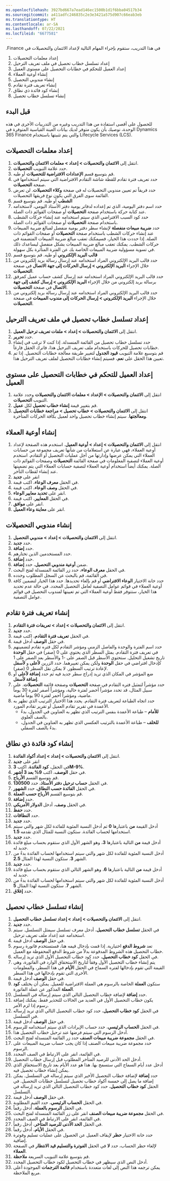 ```yaml
---
ms.openlocfilehash: 3927bd667a7ead146ec1500b1d1f6bba04517b34
ms.sourcegitcommit: a411adfc246835c2e3e3421a575d907c66eab3eb
ms.translationtype: HT
ms.contentlocale: ar-SA
ms.lasthandoff: 07/22/2021
ms.locfileid: "6677581"
---
```

في هذا التدريب، ستقوم بإجراء المهام التالية لإعداد ‏‫الائتمان والتحصيلات في Finance.

1. إعداد معلمات التحصيلات
1. إعداد تسلسل خطاب تحصيل في ملف تعريف الترحيل‬
1. إعداد العميل للتحكم في خطابات التحصيل على مستوى العميل
1. إنشاء أوعية العملاء
1. إنشاء مندوبي التحصيل
1. إنشاء تعريف فترة تقادم
1. إنشاء كود فائدة ذي نطاق
1. إنشاء تسلسل خطاب تحصيل
 
## <a name="before-you-begin"></a>قبل البدء 

للحصول على أقصى استفادة من هذا التدريب وغيره من التدريبات الأخرى في هذه الوحدة، نوصيك بأن يكون متوفر لديك بيانات العينة القياسية المتوفرة في Dynamics 365 Finance والتي يتم تثبيتها باستخدام Lifecycle Services (LCS). 

## <a name="set-up-collections-parameters"></a>إعداد معلمات التحصيلات 

1.  انتقل إلى **الائتمان والتحصيلات > إعداد > معلمات الائتمان والتحصيلات**.
2.  حدد علامة التبويب **التحصيلات‬**.
3.  قم بتوسيع قسم **الإعدادات الافتراضية للتحصيلات** أو طيه.
4.  حدد تعريف فترة تقادم‬ للقطة شاشة التقادم الافتراضية التي سيتم استخدامها في صفحة **التحصيلات**.
5.  حدد فريقاً تم تعيين مندوبي التحصيلات له في صفحة **وكلاء التحصيلات**. لن تعرض القائمة سوى الفرق التي يكون نوع فريقها التحصيلات.
6.  قم بتوسيع قسم **‎‏‫الشطب** أو طيه.
7.  حدد اسم دفتر اليومية، الذي تم إعداده لدفاتر يومية دفتر الأستاذ‬ اليومي، لاستخدامه عند كتابة حركة باستخدام صفحة **التحصيلات** أو صفحات القوائم ذات الصلة.
8.  حدد كود السبب الافتراضي الذي سيتم استخدامه عند إنشاء حركات الشطب باستخدام صفحة **التحصيلات** أو صفحات القوائم ذات الصلة.
9.  حدد **ضريبة مبيعات منفصلة** لإنشاء سطر دفتر يومية منفصل لمبالغ ضريبة المبيعات عند إنشاء حركات الشطب باستخدام صفحة **التحصيلات** أو صفحات القوائم ذات الصلة. إذا حددت هذا الخيار، فسيمكنك تعقب مبالغ ضريبة المبيعات المتضمنة في حركات الشطب. يمكنك تعقب مبالغ ضريبة المبيعات بشكل منفصل ليساعدك ذلك في تسوية مسؤولية ضريبة المبيعات الخاصة بك عن الفترة المتأثرة بكل سهولة.
10. قم بتوسيع قسم **‎‏‫قالب البريد الإلكتروني** أو طيه.
11. حدد قالب البريد الإلكتروني المراد استخدامه عند إرسال رسالة بريد إلكتروني من خلال الإجراء **البريد الإلكتروني > إرسال الحركات إلى جهة الاتصال** في صفحة **التحصيلات**.
12. حدد قالب البريد الإلكتروني المراد استخدامه عند إرسال كشف حساب عميل كمرفق برسالة بريد إلكتروني من خلال الإجراء **البريد الإلكتروني > إرسال كشف إلى جهة الاتصال** في صفحة **التحصيلات**.
13. حدد قالب البريد الإلكتروني المراد استخدامه عند إرسال رسالة بريد إلكتروني من خلال الإجراء **البريد الإلكتروني > إرسال الحركات إلى مندوب المبيعات** في صفحة **التحصيلات**.


## <a name="set-up-a-collection-letter-sequence-on-the-posting-profile"></a>إعداد تسلسل خطاب تحصيل في ملف تعريف الترحيل‬ 

1.  انتقل إلى **الائتمان والتحصيلات > إعداد > ملفات تعريف ترحيل العميل**.
2.  حدد **تحرير**.
3.  حدد تسلسل خطاب تحصيل من القائمة المنسدلة. إذا كنت لا ترغب في إنشاء خطابات تحصيل للحركات باستخدام ملف تعريف الترحيل هذا، فاترك الحقل فارغاً.
4.  قم بتوسيع علامة التبويب **قيود الجدول** لتغيير طريقة معالجة خطابات التحصيل. إذا تم تعيين هذا الحقل على **نعم**، فسيتم إنشاء خطابات التحصيل لملف تعريف الترحيل هذا.


## <a name="set-up-the-customer-to-control-collection-letters-at-the-customer-level"></a>إعداد العميل للتحكم في خطابات التحصيل على مستوى العميل 

1.  انتقل إلى **الائتمان والتحصيلات > الإعداد > معلمات الائتمان والتحصيلات** وحدد علامة التبويب **التحصيلات**.
2.  قم بتغيير قيمة **إنشاء خطاب تحصيل** لكل **عميل**.
3.  انتقل إلى **الائتمان والتحصيلات > خطاب تحصيل > مراجعة خطابات التحصيل ومعالجتها**. سيتم إنشاء خطاب تحصيل واحد لعميل بكافة الحركات المتأخرة.

## <a name="create-customer-pools"></a>إنشاء أوعية العملاء 

1.  انتقل إلى **الائتمان والتحصيلات > إعداد > أوعية العميل**. استخدم هذه الصفحة لإعداد أوعية العملاء، فهي عبارة عن استعلامات من شأنها تعريف مجموعة من حسابات العملاء التي يمكن عرضها وإدارتها من أجل عمليات التحصيل أو التقادم. استخدم أوعية العملاء لتصفية المعلومات في صفحة القائمة **التحصيلات** وصفحات القوائم ذات الصلة. يمكنك أيضاً استخدام أوعية العملاء لتصفية حسابات العملاء التي يتم تضمينها عند إنشاء لقطات التأخر. 
2.  انقر على **جديد**
3.  في الحقل **معرف الوعاء**، اكتب قيمة.
4.  في الحقل **وصف الوعاء**، اكتب قيمة.
5.  انقر على **تحديد معايير الوعاء**.
6.  في الحقل **المعايير**، اكتب قيمة.
7.  انقر على **موافق**.
8.  انقر على **معاينة وعاء العميل**.


## <a name="create-collections-agents"></a>إنشاء مندوبي التحصيلات 

1.  انتقل إلى **الائتمان والتحصيلات > إعداد > مندوبي التحصيل**. 
2.  حدد **جديد‏‎**.
3.  حدد **إضافة**. 
4.  حدد المستخدمين الذين تختارهم.
5.  حدد **إضافة**.
6.  ضمن **أوعية مندوبي التحصيل**، حدد **إضافة**.
7.  في الحقل **معرف الوعاء**، حدد زر القائمة المنسدلة لفتح البحث.
8.  في القائمة، قم بالبحث عن السجل المطلوب وحدده.
9.  حدد خانة الاختيار **الوعاء الافتراضي** أو قم بإلغاء تحديدها. حدد هذا الخيار لتضمين كافة أوعية العملاء في قوائم عوامل التصفية لعامل التحصيل المحدد. في حالة عدم تحديد هذا الخيار، ستتوفر فقط أوعية العملاء التي تم تعيينها لمندوب التحصيل في قوائم عوامل التصفية.


## <a name="create-an-aging-period-definition"></a>إنشاء تعريف فترة تقادم 

1.  انتقل إلى **الائتمان والتحصيلات > إعداد > تعريفات فترة التقادم**. 
2.  حدد **جديد‏‎**.
3.  في الحقل **تعريف فترة التقادم**، اكتب قيمة.
4.  في حقل **الوصف** أدخل قيمة.
5.  حدد اسم الفترة والوحدة والفاصل الزمني ومؤشر التقادم لكل فتره تقادم لتضمينهم في تعريف فترة التقادم. يمثل السطر الذي يحتوي على 0 (صفر) في حقل **الوحدة** تاريخ تشغيل التحليل. ستحتوي الأسطر قبل الصفر على -1 والأسطر بعد الصفر على 1 كإدخال افتراضي في حقل **الوحدة** ولكن يمكن تغييرهما. حدد الزرين **لأعلى** و **لأسفل** لإعادة ترتيب السطور. لا يمكن نقل السطر 0 (صفر).
6.  ضع المؤشر في المكان الذي تريد إدراج سطر جديد فيه ثم حدد **إضافة لأعلى** أو **إضافة لأسفل**.
7.  حدد مؤشراً لتمثيل فتره التقادم في صفحة **التحصيلات** وصفحة قائمة **التحصيلات**. على سبيل المثال، قد تحدد مؤشراً أخضر لفترة حالية، ومؤشراً أصفر لفترة 30 يوماً ماضية، ومؤشراً أحمر لفترة 90 يوماً ماضية.
8.  حدد اتجاه الطباعة لتعريف فترة التقادم. يحدد هذا الاختيار الترتيب الذي تظهر به الأعمدة في تقرير تقادم العميل أو تقرير تقادم المورد. 
    - **للأمام** – طباعة الأعمدة بنفس الترتيب الذي تظهر به العناوين في الجدول، بدءً بالصف العلوي.
    - **للخلف** – طباعة الأعمدة بالترتيب العكسي الذي تظهر به العناوين في الجدول، بدءً بالصف السفلي.


## <a name="create-an-interest-code-with-a-range"></a>إنشاء كود فائدة ذي نطاق 
1.  انتقل إلى **الائتمان والتحصيلات > إعداد > إعداد أكواد الفائدة**.
2.  انقر على **جديد**
3.  في الحقل، **كود الفائدة**، اكتب **3M-9%**.
4.  في حقل **الوصف**، اكتب **9% بعد 3 أشهر**.
5.  قم بتوسيع القسم **الأرباح**.
6.  في الحقل **حساب ترحيل دفتر الأستاذ**، حدد **130500**.
7.  في الحقل **الفائدة حسب النطاق**، حدد **الشهور**.
8.  قم بتوسيع القسم **الأرباح حسب العملة**.
9.  حدد **إضافة**.
10. في الحقل **وصف**، أدخل **الدولار الأمريكي**.
11. حدد **حفظ**.
12. حدد **النطاقات**.
13. حدد **جديد‏‎**.
14. أدخل القيمة **من** باعتبارها **0** ثم أدخل النسبة المئوية للفائدة لكل شهر والتي سيتم استخدامها لحساب الفائدة. ستكون النسبة للمثال الذي نقدمه **1.5**.
15. حدد **جديد‏‎**.
16. أدخل قيمة **من** التالية باعتبارها **3**، وهو الشهر الأول الذي ستقوم بحساب مبلغ فائدة جديد له.
17. أدخل النسبة المئوية للفائدة لكل شهر والتي سيتم استخدامها لحساب الفائدة بدءً من الشهر **3**. ستكون النسبة لهذا المثال **2.5**.
18. حدد **جديد‏‎**.
19. أدخل قيمة **من** التالية باعتبارها **6**، وهو الشهر التالي الذي ستقوم بحساب مبلغ فائدة جديد له.
20. أدخل النسبة المئوية للفائدة لكل شهر والتي سيتم استخدامها لحساب الفائدة بدءً من الشهر **7**. ستكون النسبة لهذا المثال **5**.
21. حدد **إغلاق**.

## <a name="create-a-collection-letter-sequence"></a>إنشاء تسلسل خطاب تحصيل 

1.  انتقل إلى **الائتمان والتحصيلات > إعداد > إعداد تسلسل خطاب التحصيل**.
2.  حدد **جديد‏‎**.
3.  في الحقل **تسلسل خطاب التحصيل**، أدخل معرف تسلسل سيمثل التسلسل. سيتم استخدامه عند إعداد ملف تعريف ترحيل.
4.  في حقل **الوصف** أدخل قيمة. 
5.  تعد **شروط الدفع** اختيارية. إذا قمت بإدخال قيمه هنا، فستستخدم فاتورة رسوم خطاب التحصيل هذه الشروط المدفوعة بدلاً من شروط الدفع المحفوظة مع العميل.
6.  في الحقل **كود خطاب التحصيل**، حدد كود خطاب التحصيل الأول الذي تريد إرساله. 
7.  يتم إنشاء خطاب التحصيل الأول وفقاً لتاريخ الاستحقاق الوارد في الفاتورة، وهي القيمة التي تقوم بإدخالها لفتره السماح في الحقل **الأيام** في هذا السطر، والمعلومات الأخرى التي تقوم بإدخالها في هذا السطر.
8.  في حقل **الوصف** أدخل قيمة. 
9.  ستكون **العملة** الخاصة بالرسوم هي العملة الافتراضية للعميل. يمكن أن يختلف **كود العملة** المذكور عن عملة الفاتورة.
10. حدد **إضافة** لإضافة خطاب التحصيل التالي الذي سيتم إرساله في التسلسل. 
11. يكون خطاب التحصيل الأول في العديد من الحالات للتحذير فقط. يمكنك إضافة رسوم إذا لزم الأمر.
12. في الحقل **كود خطاب التحصيل**، حدد كود خطاب التحصيل التالي الذي تريد إرساله في التسلسل.
13. في حقل **الوصف** أدخل قيمة.
14. في الحقل **الحساب الرئيسي**، حدد حساب الإيرادات الذي سيتم استخدامه للرسوم.
15. أدخل الرسوم التي سيتم فرضها عند ترحيل خطاب التحصيل هذا.
16. في الحقل **مجموعة ضريبة مبيعات الصنف** حدد زر القائمة المنسدلة لفتح البحث. 
17. حدد مجموعة ضريبة مبيعات الصنف إذا كان يجب حساب ضريبة المبيعات على الرسوم.
18. في القائمة، انقر على الارتباط في الصف المحدد.
19. أدخل الحد الأدنى للرصيد المتأخر المطلوب قبل إرسال خطاب التحصيل.
20. أدخل عدد أيام السماح التي ستسمح بها. هذا هو عدد الأيام بعد تاريخ الاستحقاق الذي يمكن إنشاء خطاب تحصيل فيه. 
21. حدد **إضافة** لإضافة خطاب التحصيل الأخير الذي سيتم إرساله في التسلسل. يمكن إضافة ما يصل إلى خمسة أكواد خطاب تحصيل لتسلسل خطابات التحصيل. في الحقل **كود خطاب التحصيل**، حدد كود خطاب التحصيل التالي الذي تريد إرساله في التسلسل.
22. في حقل **الوصف** أدخل قيمة.
23. في الحقل **الحساب الرئيسي**، حدد القيم المطلوبة.
24. في الحقل **الرسوم بالعملة**، أدخل رقماً.
25. في الحقل **مجموعة ضريبة مبيعات الصنف** انقر على زر القائمة المنسدلة لفتح البحث.
26. في القائمة، انقر على الارتباط في الصف المحدد.
27. في الحقل **الحد الأدنى للرصيد المتأخر**، أدخل رقماً.
28. في الحقل **الأيام**، أدخل رقماً.
29. حدد خانة الاختيار **حظر** لإيقاف العميل عن الحصول على عمليات تسليم وفوترة إضافية. 
30. لإلغاء حظر الحساب، حدد **لا** في الحقل **الفوترة والتسليم قيد الانتظار** في الصفحة **العملاء**.
31. قم بتوسيع علامة التبويب السريعة **ملاحظة**.
32. أدخل النص الذي سيظهر في خطاب التحصيل لكود خطاب التحصيل المحدد. 
33. يمكن ترجمه هذا النص إلى لغات متعددة باستخدام **قائمة الترجمات** الموجودة أعلى مربع الملاحظة.



